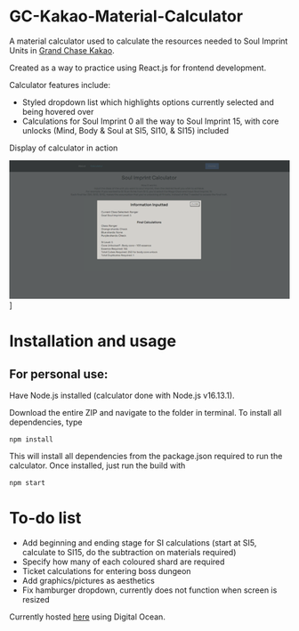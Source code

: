 # GC-Kakao-Material-Calculator

A material calculator used to calculate the resources needed to Soul Imprint Units in [Grand Chase Kakao](https://en.grandchase.net/pc/). 

Created as a way to practice using React.js for frontend development. 

Calculator features include:
- Styled dropdown list which highlights options currently selected and being hovered over
- Calculations for Soul Imprint 0 all the way to Soul Imprint 15, with core unlocks (Mind, Body & Soul at SI5, SI10, & SI15) included

Display of calculator in action

![display](https://github.com/JoeyVillafuerte/GC-Kakao-Material-Calculator/blob/main/src/images/kakaocalulatorModal.png)]

# Installation and usage
## For personal use:
Have Node.js installed (calculator done with Node.js v16.13.1).

Download the entire ZIP and navigate to the folder in terminal. To install all dependencies, type
```
npm install
```
This will install all dependencies from the package.json required to run the calculator. Once installed, just run the build with
```
npm start
```

# To-do list
- Add beginning and ending stage for SI calculations (start at SI5, calculate to SI15, do the subtraction on materials required)
- Specify how many of each coloured shard are required
- Ticket calculations for entering boss dungeon
- Add graphics/pictures as aesthetics
- Fix hamburger dropdown, currently does not function when screen is resized



Currently hosted [here](https://grand-chase-material-calculator-mnozx.ondigitalocean.app/) using Digital Ocean.

